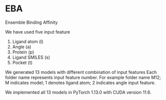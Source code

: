 # EBA
Ensemble Binding Affinity

We have used five input feature

1. Ligand atom (l)
2. Angle (a)
3. Protein (p)
4. Ligand SMILES (s)
5. Pocket (t)
   
We generated 13 models with different combination of input features Each folder name represents input feature number. For example folder name M12; M indicates model; 1 denotes ligand atom; 2 indicates angle input feature.

We implemented all 13 models in PyTorch 1.13.0 with CUDA version 11.6.
